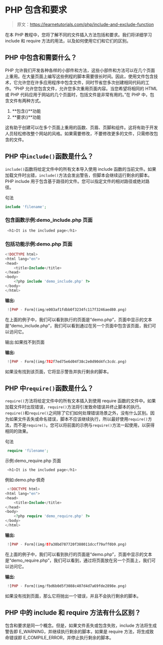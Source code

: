 # PHP 包含和要求

> 原文：<https://learnetutorials.com/php/include-and-exclude-function>

在本 PHP 教程中，您将了解不同的文件插入方法包括和要求。我们将详细学习 include 和 require 方法的用法，以及如何使用它们和它们的区别。

## PHP 中包含和需要什么？

PHP 允许我们开发各种各样的小部件和方法，这些小部件和方法可以在几个页面上重用。在大量页面上编写这些例程的脚本需要很长时间。因此，使用文件包含技术，它允许您在许多应用程序中包含文件，同时节省您多次创建相同代码的工作。“PHP 允许您包含文件，允许您多次重用页面内容。当您希望将相同的 HTML 或 PHP 代码应用于网站的几个页面时，包括文件是非常有用的。”在 PHP 中，包含文件有两种方式。

1.  **包含()**功能
2.  **要求()**功能

这有助于创建可以在多个页面上重用的函数、页眉、页脚和组件。这将有助于开发人员轻松修改整个网站的风格。如果需要修改，不要修改更多的文件，只需修改包含的文件。

## PHP 中`include()`函数是什么？

`include()`函数将给定文件中的所有文本导入使用 include 函数的当前文件。如果加载文件时出错，`include()`方法会发出警告，但脚本会继续运行剩余的脚本。PHP include 用于包含基于路径的文件。您可以指定文件的相对路径或绝对路径。

句法

```php
include 'filename'; 

```

### 包含函数示例:demo_include.php 页面

```php
 <h1>It is the included page</h1> 
```

### 包括功能示例:demo.php 页面

```php
<!DOCTYPE html>
<html lang="en">
<head>
    <title>Include</title>
</head>
<body>
    <?php include 'demo_include.php' ?>
</body>
</html> 

```

**输出:**

```php
 ![PHP - Form](img/e003af1fdbb0f3234fc117f3246aed80.png) 
```

在上面的例子中，我们可以看到执行的页面是“demo.php”，页面中显示的文本是“demo_include.php”，我们可以看到通过在另一个页面中包含该页面，我们可以访问它。

输出:如果找不到页面

**输出:**

```php
 ![PHP - Form](img/782f7ed75e6d04f38c2e0d90d4fc3cdc.png) 
```

如果没有找到该页面，它将显示警告并执行剩余的脚本。

## PHP 中`require()`函数是什么？

`require()`方法将给定文件中的所有文本插入到使用 require 函数的文件中。如果加载文件时出现错误，`require()`方法将引发致命错误并终止脚本的执行。`require()`和`require()`之间除了它们如何处理错误场景之外，没有什么区别。因为如果文件丢失或命名错误，脚本不应该继续执行，所以最好使用`require()`方法，而不是`require()`。您可以将前面的示例与`require()`方法一起使用，以获得相同的效果。

句法

```php
 require 'filename'; 

```

示例:demo_require.php 页面

```php
 <h1>It is the included page</h1>
```

例如:demo.php·佩奇

```php
 <!DOCTYPE html>
<html lang="en">
<head>
    <title>Include</title>
</head>
<body>
    <?php require 'demo_require.php' ?>
</body>
</html> 

```

**输出:**

```php
 ![PHP - Form](img/87a38bd787720f388011dccf79aff0b9.png) 
```

在上面的例子中，我们可以看到执行的页面是“demo.php”，页面中显示的文本是“demo_require.php”，我们可以看到，通过将页面放在另一个页面上，我们可以访问它。

**输出:**

```php
 ![PHP - Form](img/fbd6b0d5f3088c407d4d7a69fde2898e.png) 
```

如果没有找到页面，那么它将抛出一个错误，并且不会执行剩余的脚本。

## PHP 中的 include 和 require 方法有什么区别？

包含和要求是同一个概念。但是，如果文件丢失或包含失败，include 方法将生成警告即 E_WARNING，并继续执行剩余的脚本，如果是 require 方法，将生成致命错误即 E_COMPILE_ERROR，并停止执行剩余的脚本。